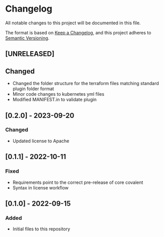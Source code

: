 # Changelog

All notable changes to this project will be documented in this file.

The format is based on [Keep a Changelog](https://keepachangelog.com/en/1.0.0/),
and this project adheres to [Semantic Versioning](https://semver.org/spec/v2.0.0.html).

## [UNRELEASED]

## Changed

- Changed the folder structure for the terraform files matching standard plugin folder format
- Minor code changes to kubernetes yml files
- Modified MANIFEST.in to validate plugin

## [0.2.0] - 2023-09-20

### Changed

- Updated license to Apache

## [0.1.1] - 2022-10-11

### Fixed

- Requirements point to the correct pre-release of core covalent
- Syntax in license workflow

## [0.1.0] - 2022-09-15

### Added

- Initial files to this repository
